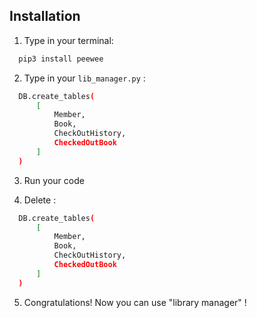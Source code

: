 
## Installation

1) Type in your terminal:

```bash
  pip3 install peewee
```

2) Type in your ```lib_manager.py``` :
  
```bash
  DB.create_tables(
      [
          Member,
          Book,
          CheckOutHistory,
          CheckedOutBook
      ]
  )
```


3) Run your code

4) Delete :

```bash
  DB.create_tables(
      [
          Member,
          Book,
          CheckOutHistory,
          CheckedOutBook
      ]
  )
```

5) Congratulations! Now you can use "library manager" !


    
